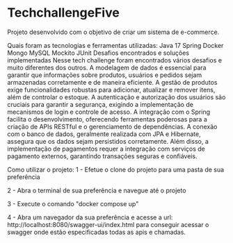 # TechchallengeFive

Projeto desenvolvido com o objetivo de criar um sistema de e-commerce.

Quais foram as tecnologias e ferramentas utilizadas:
Java 17
Spring
Docker
Mongo
MySQL
Mockito
JUnit
Desafios encontrados e soluções implementadas
Nesse tech challenge foram encontrados vários desafios e muito diferentes dos outros. A modelagem de dados é essencial para garantir que informações sobre produtos, usuários e pedidos sejam armazenadas corretamente e de maneira eficiente. A gestão de produtos exige funcionalidades robustas para adicionar, atualizar e remover itens, além de controlar o estoque. A autenticação e autorização dos usuários são cruciais para garantir a segurança, exigindo a implementação de mecanismos de login e controle de acesso. A integração com o Spring facilita o desenvolvimento, oferecendo ferramentas poderosas para a criação de APIs RESTful e o gerenciamento de dependências. A conexão com o banco de dados, geralmente realizada com JPA e Hibernate, assegura que os dados sejam persistidos corretamente. Além disso, a implementação de pagamentos requer a integração com serviços de pagamento externos, garantindo transações seguras e confiáveis.

Como utilizar o projeto:
1 - Efetue o clone do projeto para uma pasta de sua preferência

2 - Abra o terminal de sua preferência e navegue até o projeto

3 - Execute o comando "docker compose up"

4 - Abra um navegador da sua preferência e acesse a url: http://localhost:8080/swagger-ui/index.html para conseguir acessar o swagger onde estão especificadas todas as apis e chamadas.
